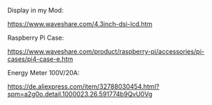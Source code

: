 Display in my Mod:

https://www.waveshare.com/4.3inch-dsi-lcd.htm

Raspberry Pi Case:

https://www.waveshare.com/product/raspberry-pi/accessories/pi-cases/pi4-case-e.htm

Energy Meter 100V/20A:

https://de.aliexpress.com/item/32788030454.html?spm=a2g0o.detail.1000023.26.591774b9QvU0Vg